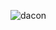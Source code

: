 ![dacon](https://user-images.githubusercontent.com/56110972/103418490-3a675d00-4bd2-11eb-8866-a2377e8e70ff.jpg)
